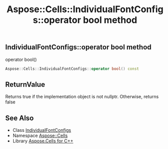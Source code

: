 ﻿---
title: Aspose::Cells::IndividualFontConfigs::operator bool method
linktitle: operator bool
second_title: Aspose.Cells for C++ API Reference
description: 'Aspose::Cells::IndividualFontConfigs::operator bool method. operator bool() in C++.'
type: docs
weight: 400
url: /cpp/aspose.cells/individualfontconfigs/operator_bool/
---
## IndividualFontConfigs::operator bool method


operator bool()

```cpp
Aspose::Cells::IndividualFontConfigs::operator bool() const
```


## ReturnValue

Returns true if the implementation object is not nullptr. Otherwise, returns false

## See Also

* Class [IndividualFontConfigs](../)
* Namespace [Aspose::Cells](../../)
* Library [Aspose.Cells for C++](../../../)
